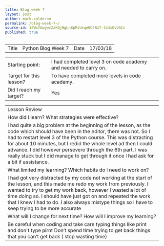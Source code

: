 ```yaml
---
title: Blog week 7 
layout: post
author: mark.calderan
permalink: /blog-week-7-/
source-id: 14WxYAwgwrZaKQjHgLn8pMsUxqeOO4RzT-lb3xQVohCc
published: true
---
```

<table>
  <tr>
    <td>Title</td>
    <td>Python Blog Week 7</td>
    <td>Date</td>
    <td>17/03/18</td>
  </tr>
</table>


<table>
  <tr>
    <td>Starting point:</td>
    <td>I had completed level 3 on code academy and needed to carry on.</td>
  </tr>
  <tr>
    <td>Target for this lesson?</td>
    <td>To have completed more levels in code academy.</td>
  </tr>
  <tr>
    <td>Did I reach my target? </td>
    <td>Yes</td>
  </tr>
</table>


<table>
  <tr>
    <td>Lesson Review
</td>
  </tr>
  <tr>
    <td>How did I learn? What strategies were effective? </td>
  </tr>
  <tr>
    <td>I had quite a big problem at the beginning of the lesson, as the code which should have been in the editor, there was not. So I had to restart level 3 of the Python course. This was distracting for about 10 minutes, but I redid the whole level ad then I could advance. I did however persevere through the 6th part. I was really stuck but I did manage to get through it once I had ask for a bit if assistance.</td>
  </tr>
  <tr>
    <td>What limited my learning? Which habits do I need to work on? </td>
  </tr>
  <tr>
    <td>I had  got very distracted by my code not working at the start of the lesson, and this made me redo my work from previously. I wanted to try to get my work back, however I wasted a lot of time doing so. I should have just got on and repeated the work that I knew I had to do. I also always mistype things so I have to keep trying to be more accurate
       </td>
  </tr>
  <tr>
    <td>What will I change for next time? How will I improve my learning?</td>
  </tr>
  <tr>
    <td>Be careful when coding and take care typing things like print and don't type pirnt 
Don’t spend time trying to get back things that you can’t get back ( stop wasting time)</td>
  </tr>
</table>



